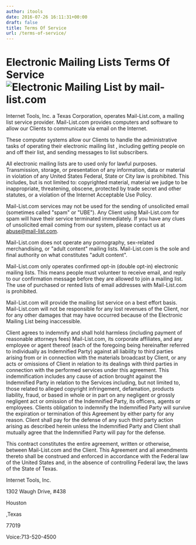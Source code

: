 ```yaml
---
author: itools
date: 2016-07-26 16:11:31+00:00
draft: false
title: Terms Of Service
url: /terms-of-service/
---
```


# Electronic Mailing Lists Terms Of Service  ![Electronic Mailing List by mail-list.com](http://www.mail-list.com/wp-content/uploads/2016/07/e-head.jpg)

Internet Tools, Inc. a Texas Corporation, operates Mail-List.com, a mailing list service provider. Mail-List.com provides computers and software to allow our Clients to communicate via email on the Internet.

These computer systems allow our Clients to handle the administrative tasks of operating their electronic mailing list
, including getting people on and off their list, and sending messages to list subscribers.

All electronic mailing lists are to used only for lawful purposes. Transmission, storage, or presentation of any information, data or material in violation of any United States Federal, State or City law is prohibited. This includes, but is not limited to: copyrighted material, material we judge to be inappropriate, threatening, obscene, protected by trade secret and other statutes, or a violation of the Internet Acceptable Use Policy.

Mail-List.com services may not be used for the sending of unsolicited email (sometimes called "spam" or "UBE"). Any Client using Mail-List.com for spam will have their service terminated immediately. If you have any clues of unsolicited email coming from our system, please contact us at abuse@mail-list.com.

Mail-List.com does not operate any pornography, sex-related merchandising, or "adult content" mailing lists. Mail-List.com is the sole and final authority on what constitutes "adult content".

Mail-List.com only operates confirmed opt-in (double opt-in) electronic mailing lists. This means people must volunteer to receive email, and reply to our confirmation message before they are allowed to join a mailing list. The use of purchased or rented lists of email addresses with Mail-List.com is prohibited.

Mail-List.com will provide the mailing list service on a best effort basis. Mail-List.com will not be responsible for any lost revenues of the Client, nor for any other damages that may have occurred because of the Electronic Mailing List being inaccessible.

Client agrees to indemnify and shall hold harmless (including payment of reasonable attorneys fees) Mail-List.com, its corporate affiliates, and any employee or agent thereof (each of the foregoing being hereinafter referred to individually as Indemnified Party) against all liability to third parties arising from or in connection with the materials broadcast by Client, or any acts or omissions of Client in relation to its dealings with third parties in connection with the performed services under this agreement. This indemnification includes any cause of action brought against the Indemnified Party in relation to the Services including, but not limited to, those related to alleged copyright infringement, defamation, products liability, fraud, or based in whole or in part on any negligent or grossly negligent act or omission of the Indemnified Party, its officers, agents or employees. Clients obligation to indemnify the Indemnified Party will survive the expiration or termination of this Agreement by either party for any reason. Client shall pay for the defense of any such third party action arising as described herein unless the Indemnified Party and Client shall mutually agree that the Indemnified Party will pay for the defense.

This contract constitutes the entire agreement, written or otherwise, between Mail-List.com and the Client. This Agreement and all amendments thereto shall be construed and enforced in accordance with the Federal law of the United States and, in the absence of controlling Federal law, the laws of the State of Texas.

Internet Tools, Inc.

 1302 Waugh Drive, #438

Houston

,Texas

77019

Voice:713-520-4500